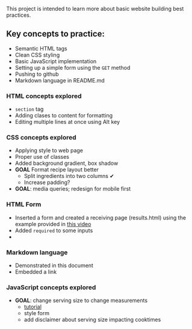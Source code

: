 This project is intended to learn more about basic website building best practices. 

## Key concepts to practice:
- Semantic HTML tags
- Clean CSS styling
- Basic JavaScript implementation
- Setting up a simple form using the `GET` method
- Pushing to github
- Markdown language in README.md

### HTML concepts explored
- `section` tag
- Adding clases to content for formatting
- Editing multiple lines at once using Alt key

### CSS concepts explored
- Applying style to web page
- Proper use of classes
- Added background gradient, box shadow
- **GOAL** Format recipe layout better 
  - Split ingredients into two columns ✔
  - Increase padding? 
- **GOAL**: media queries; redesign for mobile first

### HTML Form
- Inserted a form and created a receiving page (results.html) using the example provided in [this video](https://www.youtube.com/watch?v=fNcJuPIZ2WE&t=223s)
- Added `required` to some inputs
-  

### Markdown language
- Demonstrated in this document
- Embedded a link

### JavaScript concepts explored
- **GOAL**: change serving size to change measurements
  - [tutorial](https://www.machinet.net/tutorial-eng/build-javascript-recipe-app-dynamic-ingredient-calculator)
  - style form
  - add disclaimer about serving size impacting cooktimes